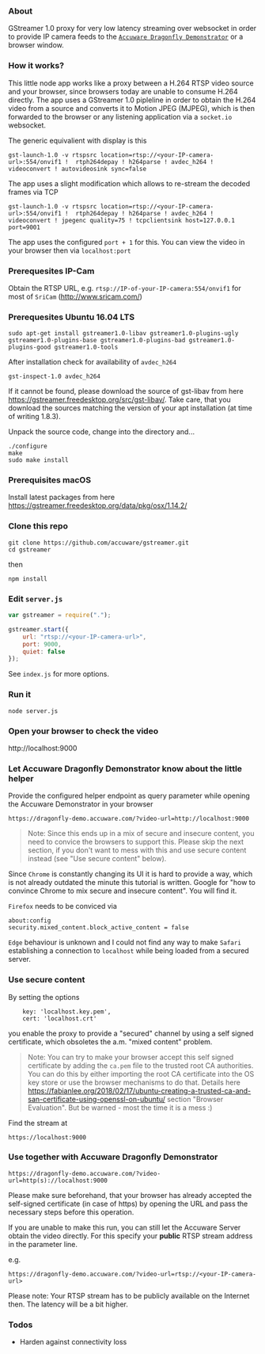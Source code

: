 ### About
GStreamer 1.0 proxy for very low latency streaming over websocket in order to provide IP camera feeds to the [`Accuware Dragonfly Demonstrator`](https://dragonfly-demo.accuware.com)  or a browser window.

### How it works?
This little node app works like a proxy between a H.264 RTSP video source and your browser, since browsers today are unable to consume H.264 directly. The app uses a GStreamer 1.0 pipleline in order to obtain the H.264 video from a source and converts it to Motion JPEG (MJPEG), which is then forwarded to the browser or any listening application via a `socket.io` websocket.

The generic equivalient with display is this

```
gst-launch-1.0 -v rtspsrc location=rtsp://<your-IP-camera-url>:554/onvif1 !  rtph264depay ! h264parse ! avdec_h264 ! videoconvert ! autovideosink sync=false
```

The app uses a slight modification which allows to re-stream the decoded frames via TCP 

```
gst-launch-1.0 -v rtspsrc location=rtsp://<your-IP-camera-url>:554/onvif1 !  rtph264depay ! h264parse ! avdec_h264 ! videoconvert ! jpegenc quality=75 ! tcpclientsink host=127.0.0.1 port=9001
```

The app uses the configured `port + 1` for this. You can view the video in your browser then via `localhost:port`


### Prerequesites IP-Cam
Obtain the RTSP URL, e.g. `rtsp://IP-of-your-IP-camera:554/onvif1` for most of `SriCam` (http://www.sricam.com/)

### Prerequesites Ubuntu 16.04 LTS
```
sudo apt-get install gstreamer1.0-libav gstreamer1.0-plugins-ugly gstreamer1.0-plugins-base gstreamer1.0-plugins-bad gstreamer1.0-plugins-good gstreamer1.0-tools
```

After installation check for availability of `avdec_h264` 
```
gst-inspect-1.0 avdec_h264
```

If it cannot be found, please download the source of gst-libav from here https://gstreamer.freedesktop.org/src/gst-libav/. Take care, that you download the sources matching the version of your apt installation (at time of writing 1.8.3).

Unpack the source code, change into the directory and...

```
./configure
make
sudo make install
```



### Prerequisites macOS
Install latest packages from here https://gstreamer.freedesktop.org/data/pkg/osx/1.14.2/


### Clone this repo
```
git clone https://github.com/accuware/gstreamer.git
cd gstreamer
```
then 
```
npm install
```

### Edit `server.js` 
```javascript
var gstreamer = require(".");

gstreamer.start({
    url: "rtsp://<your-IP-camera-url>",
    port: 9000,
    quiet: false
});
```

See `index.js` for more options.

### Run it 

```
node server.js
```

### Open your browser to check the video

http://localhost:9000


### Let Accuware Dragonfly Demonstrator know about the little helper
Provide the configured helper endpoint as query parameter while opening the Accuware Demonstrator in your browser

```
https://dragonfly-demo.accuware.com/?video-url=http://localhost:9000
```

> Note: Since this ends up in a mix of secure and insecure content,  you need to convice the browsers to support this. Please skip the next section, if you don't want to mess with this and use secure content instead (see "Use secure content" below).

Since `Chrome` is constantly changing its UI it is hard to provide a way, which is not already outdated the minute this tutorial is written. Google for "how to convince Chrome to mix secure and insecure content". You will find it.

`Firefox` needs to be conviced via 
```
about:config
security.mixed_content.block_active_content = false
```

`Edge` behaviour is unknown and I could not find any way to make `Safari` establishing a connection to `localhost` while being loaded from a secured server.

### Use secure content

By setting the options

```
    key: 'localhost.key.pem',
    cert: 'localhost.crt'
```

you enable the proxy to provide a "secured" channel by using a self signed certificate, which obsoletes the a.m. "mixed content" problem.

> Note: You can try to make your browser accept this self signed certificate by adding the `ca.pem` file to the trusted root CA authorities. You can do this by either importing the root CA certificate into the OS key store or use the browser mechanisms to do that. Details here https://fabianlee.org/2018/02/17/ubuntu-creating-a-trusted-ca-and-san-certificate-using-openssl-on-ubuntu/ section "Browser Evaluation". But be warned - most the time it is a mess :)

Find the stream at

```
https://localhost:9000
```

### Use together with Accuware Dragonfly Demonstrator

```
https://dragonfly-demo.accuware.com/?video-url=http(s)://localhost:9000
```

Please make sure beforehand, that your browser has already accepted the self-signed certificate (in case of https) by opening the URL and pass the necessary steps before this operation.  

If you are unable to make this run, you can still let the Accuware Server obtain the video directly. For this specify your **public** RTSP stream address in the parameter line.

e.g.

```
https://dragonfly-demo.accuware.com/?video-url=rtsp://<your-IP-camera-url>
```

Please note: Your RTSP stream has to be publicly available on the Internet then. The latency will be a bit higher.

### Todos

- Harden against connectivity loss




